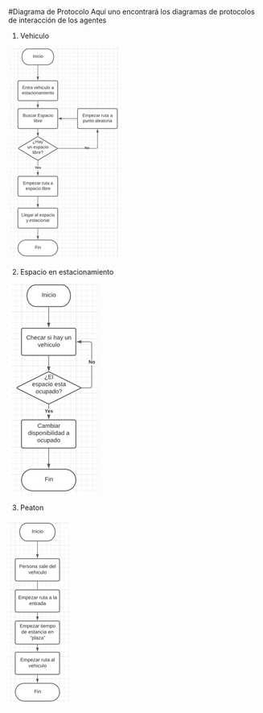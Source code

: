 #Diagrama de Protocolo
Aquí uno encontrará los diagramas de protocolos de interacción de los agentes

1. Vehiculo

![vehiculoDDP](VehiculoDDP.PNG)

2. Espacio en estacionamiento

![EspacioDDP](EspaciodeEstacionamientoDDP.PNG)

3. Peaton

![PeatónDDP](PeatonDDP.PNG)
